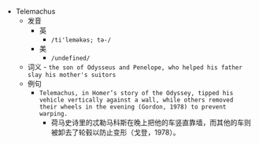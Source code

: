 - Telemachus
  - 发音
    - 英
      - `/ti'leməkəs; tə-/`
    - 美
      - `/undefined/`
  - 词义
        - `the son of Odysseus and Penelope, who helped his father slay his mother's suitors`
  - 例句
    - `Telemachus, in Homer’s story of the Odyssey, tipped his vehicle vertically against a wall, while others removed their wheels in the evening (Gordon, 1978) to prevent warping.`
      - 荷马史诗里的忒勒马科斯在晚上把他的车竖直靠墙，而其他的车则被卸去了轮毂以防止变形（戈登，1978）。

